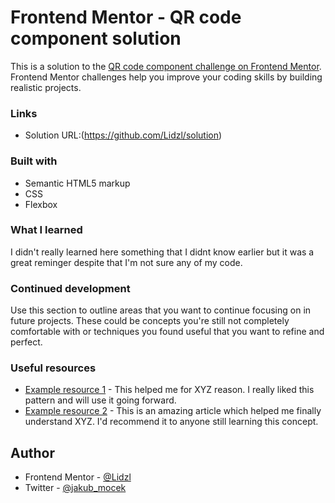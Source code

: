 # Frontend Mentor - QR code component solution

This is a solution to the [QR code component challenge on Frontend Mentor](https://www.frontendmentor.io/challenges/qr-code-component-iux_sIO_H). Frontend Mentor challenges help you improve your coding skills by building realistic projects. 
### Links
- Solution URL:(https://github.com/Lidzl/solution)
### Built with
- Semantic HTML5 markup
- CSS
- Flexbox
### What I learned
I didn't really learned here something that I didnt know earlier but it was a great reminger despite that I'm not sure any of my code. 
### Continued development
Use this section to outline areas that you want to continue focusing on in future projects. These could be concepts you're still not completely comfortable with or techniques you found useful that you want to refine and perfect.
### Useful resources
- [Example resource 1](https://www.example.com) - This helped me for XYZ reason. I really liked this pattern and will use it going forward.
- [Example resource 2](https://www.example.com) - This is an amazing article which helped me finally understand XYZ. I'd recommend it to anyone still learning this concept.
## Author
- Frontend Mentor - [@Lidzl](https://www.frontendmentor.io/profile/Lidzl)
- Twitter - [@jakub_mocek](https://twitter.com/jakub_mocek)



